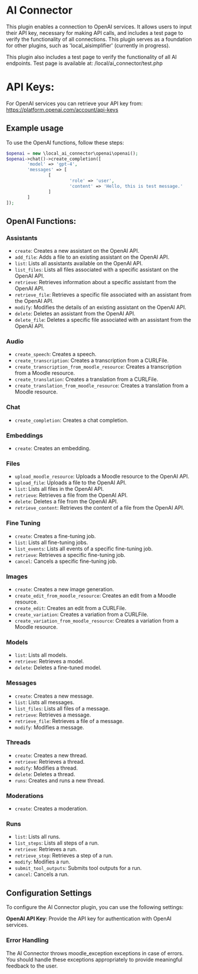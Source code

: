 # AI Connector
This plugin enables a connection to OpenAI services. It allows users to input their API key, necessary for making API calls, and includes a test page to verify the functionality of all connections. This plugin serves as a foundation for other plugins, such as 'local_aisimplifier' (currently in progress).

This plugin also includes a test page to verify the functionality of all AI endpoints.
Test page is available at: /local/ai_connector/test.php

# API Keys:
For OpenAI services you can retrieve your API key from: https://platform.openai.com/account/api-keys

## Example usage
To use the OpenAI functions, follow these steps:

```php
$openai = new \local_ai_connector\openai\openai();
$openai->chat()->create_completion([
        'model' => 'gpt-4',
        'messages' => [
                [
                        'role' => 'user',
                        'content' => 'Hello, this is test message.'
                ]
        ]
]);
```

## OpenAI Functions:

### Assistants

- `create`: Creates a new assistant on the OpenAI API.
- `add_file`: Adds a file to an existing assistant on the OpenAI API.
- `list`: Lists all assistants available on the OpenAI API.
- `list_files`: Lists all files associated with a specific assistant on the OpenAI API.
- `retrieve`: Retrieves information about a specific assistant from the OpenAI API.
- `retrieve_file`: Retrieves a specific file associated with an assistant from the OpenAI API.
- `modify`: Modifies the details of an existing assistant on the OpenAI API.
- `delete`: Deletes an assistant from the OpenAI API.
- `delete_file`: Deletes a specific file associated with an assistant from the OpenAI API.

### Audio

- `create_speech`: Creates a speech.
- `create_transcription`: Creates a transcription from a CURLFile.
- `create_transcription_from_moodle_resource`: Creates a transcription from a Moodle resource.
- `create_translation`: Creates a translation from a CURLFile.
- `create_translation_from_moodle_resource`: Creates a translation from a Moodle resource.

### Chat

- `create_completion`: Creates a chat completion.

### Embeddings

- `create`: Creates an embedding.

### Files

- `upload_moodle_resource`: Uploads a Moodle resource to the OpenAI API.
- `upload_file`: Uploads a file to the OpenAI API.
- `list`: Lists all files in the OpenAI API.
- `retrieve`: Retrieves a file from the OpenAI API.
- `delete`: Deletes a file from the OpenAI API.
- `retrieve_content`: Retrieves the content of a file from the OpenAI API.

### Fine Tuning

- `create`: Creates a fine-tuning job.
- `list`: Lists all fine-tuning jobs.
- `list_events`: Lists all events of a specific fine-tuning job.
- `retrieve`: Retrieves a specific fine-tuning job.
- `cancel`: Cancels a specific fine-tuning job.

### Images

- `create`: Creates a new image generation.
- `create_edit_from_moodle_resource`: Creates an edit from a Moodle resource.
- `create_edit`: Creates an edit from a CURLFile.
- `create_variation`: Creates a variation from a CURLFile.
- `create_variation_from_moodle_resource`: Creates a variation from a Moodle resource.

### Models

- `list`: Lists all models.
- `retrieve`: Retrieves a model.
- `delete`: Deletes a fine-tuned model.

### Messages

- `create`: Creates a new message.
- `list`: Lists all messages.
- `list_files`: Lists all files of a message.
- `retrieve`: Retrieves a message.
- `retrieve_file`: Retrieves a file of a message.
- `modify`: Modifies a message.

### Threads

- `create`: Creates a new thread.
- `retrieve`: Retrieves a thread.
- `modify`: Modifies a thread.
- `delete`: Deletes a thread.
- `runs`: Creates and runs a new thread.

### Moderations

- `create`: Creates a moderation.

### Runs

- `list`: Lists all runs.
- `list_steps`: Lists all steps of a run.
- `retrieve`: Retrieves a run.
- `retrieve_step`: Retrieves a step of a run.
- `modify`: Modifies a run.
- `submit_tool_outputs`: Submits tool outputs for a run.
- `cancel`: Cancels a run.

## Configuration Settings
To configure the AI Connector plugin, you can use the following settings:

**OpenAI API Key**: Provide the API key for authentication with OpenAI services. <br />

### Error Handling
The AI Connector throws moodle_exception exceptions in case of errors. You should handle these exceptions appropriately to provide meaningful feedback to the user.

